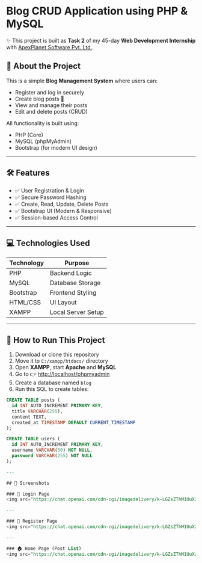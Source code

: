 # Blog CRUD Application using PHP & MySQL

✨ This project is built as **Task 2** of my 45-day **Web Development Internship** with [ApexPlanet Software Pvt. Ltd.](https://www.apexplanet.in/).

## 📌 About the Project

This is a simple **Blog Management System** where users can:
- Register and log in securely
- Create blog posts 📝
- View and manage their posts
- Edit and delete posts (CRUD)

All functionality is built using:
- PHP (Core)
- MySQL (phpMyAdmin)
- Bootstrap (for modern UI design)

---

## 🛠️ Features

- ✅ User Registration & Login
- ✅ Secure Password Hashing
- ✅ Create, Read, Update, Delete Posts
- ✅ Bootstrap UI (Modern & Responsive)
- ✅ Session-based Access Control

---

## 💻 Technologies Used

| Technology | Purpose               |
|------------|------------------------|
| PHP        | Backend Logic          |
| MySQL      | Database Storage       |
| Bootstrap  | Frontend Styling       |
| HTML/CSS   | UI Layout              |
| XAMPP      | Local Server Setup     |

---

## 🚀 How to Run This Project

1. Download or clone this repository
2. Move it to `C:/xampp/htdocs/` directory
3. Open **XAMPP**, start **Apache** and **MySQL**
4. Go to 👉 [http://localhost/phpmyadmin](http://localhost/phpmyadmin)
5. Create a database named `blog`
6. Run this SQL to create tables:

```sql
CREATE TABLE posts (
  id INT AUTO_INCREMENT PRIMARY KEY,
  title VARCHAR(255),
  content TEXT,
  created_at TIMESTAMP DEFAULT CURRENT_TIMESTAMP
);

CREATE TABLE users (
  id INT AUTO_INCREMENT PRIMARY KEY,
  username VARCHAR(50) NOT NULL,
  password VARCHAR(255) NOT NULL
);

---

## 📸 Screenshots

### 🔐 Login Page  
<img src="https://chat.openai.com/cdn-cgi/imagedelivery/k-LGZsZThM1UuXzmDQX7bA/9ShPB6vq1rtwtMM1LwVyaf/public" alt="Login Screenshot" width="700"/>

---

### 📝 Register Page  
<img src="https://chat.openai.com/cdn-cgi/imagedelivery/k-LGZsZThM1UuXzmDQX7bA/GdSyQHJQ9p999jSwHzBEE6/public" alt="Register Screenshot" width="700"/>

---

### 🏠 Home Page (Post List)  
<img src="https://chat.openai.com/cdn-cgi/imagedelivery/k-LGZsZThM1UuXzmDQX7bA/DXTy9cm3feJRJmy4zQ8rQ5/public" alt="Index Screenshot" width="700"/>
